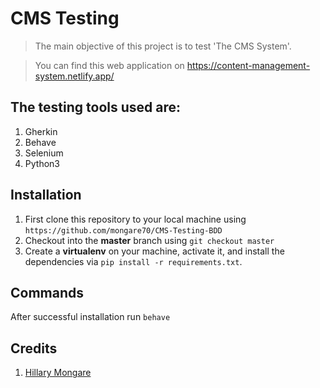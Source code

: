 # CMS Testing
> The main objective of this project is to test 'The CMS System'.

> You can find this web application on https://content-management-system.netlify.app/

## The testing tools used are:
1. Gherkin
2. Behave
3. Selenium
4. Python3

## Installation
1. First clone this repository to your local machine using `https://github.com/mongare70/CMS-Testing-BDD`
2. Checkout into the **master** branch using `git checkout master`
3. Create a **virtualenv** on your machine, activate it, and install the dependencies via `pip install -r requirements.txt`.

## Commands
After successful installation run `behave`

## Credits
1. [Hillary Mongare](https://github.com/mongare70)
